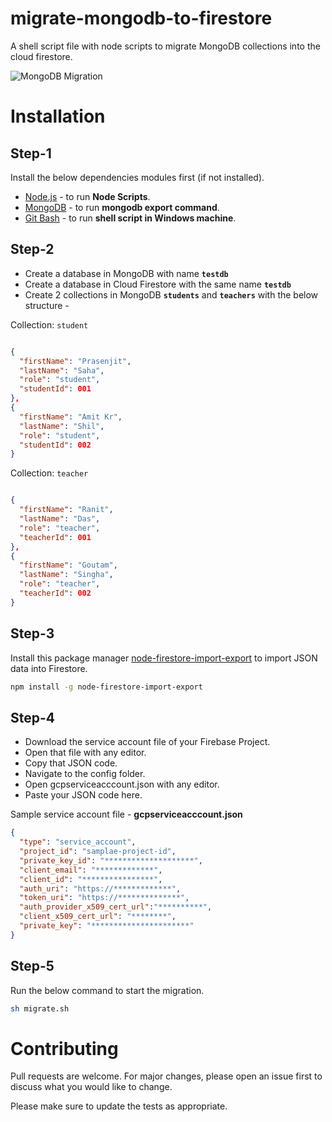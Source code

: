 # migrate-mongodb-to-firestore
A shell script file with node scripts to migrate MongoDB collections into the cloud firestore.

![MongoDB Migration](https://user-images.githubusercontent.com/49550690/80414979-77ff4200-88ef-11ea-988a-bd1c6d2777d9.jpg)

# Installation

## **Step-1**
Install the below dependencies modules first (if not installed).

- [Node.js](https://nodejs.org/en/) - to run **Node Scripts**.
- [MongoDB](https://www.mongodb.com/download-center/community) - to run **mongodb export command**.
- [Git Bash](https://gitforwindows.org/) - to run **shell script in Windows machine**.

## **Step-2**
- Create a database in MongoDB with name **`testdb`**
- Create a database in Cloud Firestore with the same name **`testdb`**
- Create 2 collections in MongoDB **`students`** and **`teachers`** with the below structure -

Collection: `student`
```json

{
  "firstName": "Prasenjit",
  "lastName": "Saha",
  "role": "student",
  "studentId": 001
},
{
  "firstName": "Amit Kr",
  "lastName": "Shil",
  "role": "student",
  "studentId": 002
}

```

Collection: `teacher`
```json

{
  "firstName": "Ranit",
  "lastName": "Das",
  "role": "teacher",
  "teacherId": 001
},
{
  "firstName": "Goutam",
  "lastName": "Singha",
  "role": "teacher",
  "teacherId": 002
}

```

## **Step-3**

Install this package manager [node-firestore-import-export](https://www.npmjs.com/package/node-firestore-import-export) to import JSON data into Firestore.

```bash
npm install -g node-firestore-import-export
```

## **Step-4**

- Download the service account file of your Firebase Project.
- Open that file with any editor.
- Copy that JSON code.
- Navigate to the config folder.
- Open gcpserviceacccount.json with any editor.
- Paste your JSON code here.

Sample service account file - 
**gcpserviceacccount.json**

```json
{
  "type": "service_account",
  "project_id": "samplae-project-id",
  "private_key_id": "********************",
  "client_email": "*************",
  "client_id": "****************",
  "auth_uri": "https://*************",
  "token_uri": "https://**************",
  "auth_provider_x509_cert_url":"**********",
  "client_x509_cert_url": "********",
  "private_key": "**********************"
}
```

## **Step-5**

Run the below command to start the migration.

```bash
sh migrate.sh
```

# Contributing
Pull requests are welcome. For major changes, please open an issue first to discuss what you would like to change.

Please make sure to update the tests as appropriate.
